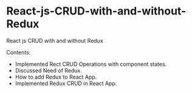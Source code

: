 # React-js-CRUD-with-and-without-Redux
React js CRUD with and without Redux

Contents:
- Implemented Rect CRUD Operations with component states.
- Discussed Need of Redux.
- How to add Redux to React App.
- Implemented Redux CRUD in React App.


